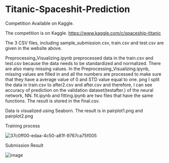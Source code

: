 # Titanic-Spaceshit-Prediction
Competition Available on Kaggle.

The competition is on Kaggle. https://www.kaggle.com/c/spaceship-titanic

The 3 CSV files, including sample_submission.csv, train.csv and test.csv are given in the website above.

Preprocessing_Visualizing.ipynb preprocessed data in the train.csv and test.csv because the data needs to be standardized and normalized. There are also many missing values.
In the Preprocessing_Visualizing.ipynb, missing values are filled in and all the numbers are processed to make sure that they have a average value of 0 and STD value equal to one.
png 
I split the data in train.csv to after2.csv and after.csv and therefore, I can see accuracy of prediction on the validation dataset(testafter.) of the neural network, NN.
fit.ipynb and fitting.ipynb are two files that have the same functions.
The result is stored in the final.csv.

Data is visualized using Seaborn. The result is in pairplot1.png and pairplot2.png

Training process

![37c0ff00-edaa-4c50-a81f-9767ca75f005](https://user-images.githubusercontent.com/81740803/183241614-51a6c1bc-b853-4f8b-8448-a9e346990fdf.png)

Submission Result

![image](https://user-images.githubusercontent.com/81740803/183241636-208c8378-a0a0-4c9a-8d07-cf77096231e5.png)
